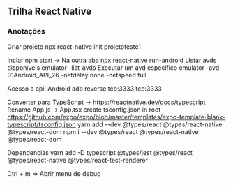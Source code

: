## Trilha React Native

### Anotações
Criar projeto
	npx react-native init projetoteste1
	
Inciar
	npm start
	-> Na outra aba
		npx react-native run-android
			Listar avds disponiveis
				emulator -list-avds
			Executar um avd especifico
				emulator -avd 01Android_API_26 -netdelay none -netspeed full
				
Acesso a api: Android
	adb reverse tcp:3333 tcp:3333
	
	
Converter para TypeScript -> https://reactnative.dev/docs/typescript
	Rename App.js -> App.tsx
	create tsconfig.json in root
		https://github.com/expo/expo/blob/master/templates/expo-template-blank-typescript/tsconfig.json
	yarn add --dev  @types/react @types/react-native @types/react-dom
	npm i  --dev  @types/react @types/react-native @types/react-dom
	
 Dependencias
	yarn add -D typescript @types/jest @types/react @types/react-native @types/react-test-renderer
	
Ctrl + m => Abrir menu de debug